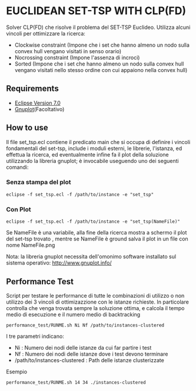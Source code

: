 # EUCLIDEAN SET-TSP WITH CLP(FD)

Solver CLP(FD) che risolve il problema del SET-TSP Euclideo. 
Utilizza alcuni vincoli per ottimizzare la ricerca:

- Clockwise constraint (Impone che i set che hanno almeno un nodo sulla convex hull vengano visitati in senso orario)
- Nocrossing constraint (Impone l'assenza di incroci)
- Sorted (Impone che i set che hanno almeno un nodo sulla convex hull vengano visitati nello stesso ordine con cui appaiono nella convex hull)

## Requirements

- [Eclipse Version 7.0](https://eclipseclp.org/download.html)
- [Gnuplot](http://www.gnuplot.info/)(Facoltativo)

## How to use

Il file set_tsp.ecl contiene il predicato main che si occupa di definire i vincoli fondamentali del set-tsp, include i moduli esterni, le librerie, l'istanza, ed effettua la ricerca, ed eventualmente infine fa il plot della soluzione utilizzando la  libreria gnuplot; è invocabile useguendo uno dei seguenti comandi:

### Senza stampa del plot

  ```console
  eclipse -f set_tsp.ecl -f /path/to/instance -e "set_tsp" 
  ```

### Con Plot
  
  ```console
  eclipse -f set_tsp.ecl -f /path/to/instance -e "set_tsp(NameFile)" 
  ```

Se NameFile è una variabile, alla fine della ricerca  mostra a schermo il plot del set-tsp trovato , mentre se NameFile è ground salva il plot in un file con nome NameFile.png

Nota: la libreria gnuplot necessita dell'omonimo software installato sul sistema operativo: <http://www.gnuplot.info/>

## Performance Test

Script per testare le performance di tutte le combinazioni di utilizzo o non utilizzo dei 3 vincoli di ottimizazzione con le istanze richieste. In particolare controlla che venga trovata sempre la soluzione ottima, e calcola il tempo medio di esecuzione e il numero medio di backtracking

```console
performance_test/RUNME.sh Ni Nf /path/to/instances-clustered
```

I tre parametri indicano:

- Ni : Numero dei nodi delle istanze da cui far partire i test
- Nf : Numero dei nodi delle istanze dove i test devono terminare
- /path/to/instances-clustered : Path delle istanze clusterizzate

Esempio

```console
performance_test/RUNME.sh 14 34 ./instances-clustered
```
